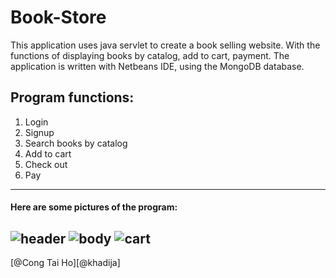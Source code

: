# Book-Store
This application uses java servlet to create a book selling website. With the functions of displaying books by catalog, add to cart, payment. The application is written with Netbeans IDE, using the MongoDB database.
## Program functions:
1. Login
2. Signup
3. Search books by catalog
4. Add to cart
5. Check out
6. Pay
---
#### Here are some pictures of the program:
![header](https://github.com/congtaiho/Book-Store/assets/132761655/823743d3-b730-4dc9-ad16-d1979083fe7b)
![body](https://github.com/congtaiho/Book-Store/assets/132761655/cb3e4bba-8ab1-4e45-8db9-72d5de7f0c21)
![cart](https://github.com/congtaiho/Book-Store/assets/132761655/d8b28c21-30a8-45ef-9c44-201e0b4feff6)
---
[@Cong Tai Ho][@khadija]



